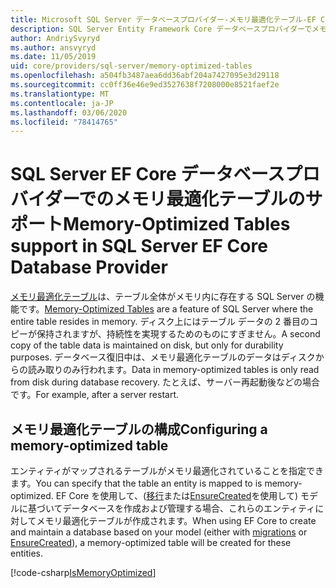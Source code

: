 ```yaml
---
title: Microsoft SQL Server データベースプロバイダー-メモリ最適化テーブル-EF Core
description: SQL Server Entity Framework Core データベースプロバイダーでメモリ最適化テーブルを使用する方法
author: AndriySvyryd
ms.author: ansvyryd
ms.date: 11/05/2019
uid: core/providers/sql-server/memory-optimized-tables
ms.openlocfilehash: a504fb3487aea6dd36abf204a7427095e3d29118
ms.sourcegitcommit: cc0ff36e46e9ed3527638f7208000e8521faef2e
ms.translationtype: MT
ms.contentlocale: ja-JP
ms.lasthandoff: 03/06/2020
ms.locfileid: "78414765"
---
```

# <a name="memory-optimized-tables-support-in-sql-server-ef-core-database-provider"></a><span data-ttu-id="c6d79-103">SQL Server EF Core データベースプロバイダーでのメモリ最適化テーブルのサポート</span><span class="sxs-lookup"><span data-stu-id="c6d79-103">Memory-Optimized Tables support in SQL Server EF Core Database Provider</span></span>

<span data-ttu-id="c6d79-104">[メモリ最適化テーブル](/sql/relational-databases/in-memory-oltp/memory-optimized-tables)は、テーブル全体がメモリ内に存在する SQL Server の機能です。</span><span class="sxs-lookup"><span data-stu-id="c6d79-104">[Memory-Optimized Tables](/sql/relational-databases/in-memory-oltp/memory-optimized-tables) are a feature of SQL Server where the entire table resides in memory.</span></span> <span data-ttu-id="c6d79-105">ディスク上にはテーブル データの 2 番目のコピーが保持されますが、持続性を実現するためのものにすぎません。</span><span class="sxs-lookup"><span data-stu-id="c6d79-105">A second copy of the table data is maintained on disk, but only for durability purposes.</span></span> <span data-ttu-id="c6d79-106">データベース復旧中は、メモリ最適化テーブルのデータはディスクからの読み取りのみ行われます。</span><span class="sxs-lookup"><span data-stu-id="c6d79-106">Data in memory-optimized tables is only read from disk during database recovery.</span></span> <span data-ttu-id="c6d79-107">たとえば、サーバー再起動後などの場合です。</span><span class="sxs-lookup"><span data-stu-id="c6d79-107">For example, after a server restart.</span></span>

## <a name="configuring-a-memory-optimized-table"></a><span data-ttu-id="c6d79-108">メモリ最適化テーブルの構成</span><span class="sxs-lookup"><span data-stu-id="c6d79-108">Configuring a memory-optimized table</span></span>

<span data-ttu-id="c6d79-109">エンティティがマップされるテーブルがメモリ最適化されていることを指定できます。</span><span class="sxs-lookup"><span data-stu-id="c6d79-109">You can specify that the table an entity is mapped to is memory-optimized.</span></span> <span data-ttu-id="c6d79-110">EF Core を使用して、([移行](xref:core/managing-schemas/migrations/index)または[EnsureCreated](/dotnet/api/Microsoft.EntityFrameworkCore.Storage.IDatabaseCreator.EnsureCreated)を使用して) モデルに基づいてデータベースを作成および管理する場合、これらのエンティティに対してメモリ最適化テーブルが作成されます。</span><span class="sxs-lookup"><span data-stu-id="c6d79-110">When using EF Core to create and maintain a database based on your model (either with [migrations](xref:core/managing-schemas/migrations/index) or [EnsureCreated](/dotnet/api/Microsoft.EntityFrameworkCore.Storage.IDatabaseCreator.EnsureCreated)), a memory-optimized table will be created for these entities.</span></span>

[!code-csharp[IsMemoryOptimized](../../../../samples/core/SqlServer/InMemory/InMemoryContext.cs?name=IsMemoryOptimized)]
